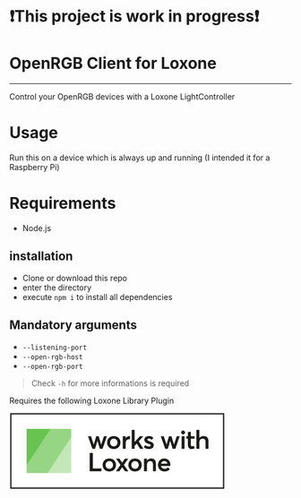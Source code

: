 # ❗This project is work in progress❗

# OpenRGB Client for Loxone

---

Control your OpenRGB devices with a Loxone LightController

# Usage
Run this on a device which is always up and running (I intended it for a Raspberry Pi)

# Requirements
- Node.js

## installation
- Clone or download this repo
- enter the directory
- execute `npm i` to install all dependencies

## Mandatory arguments
- `--listening-port`
- `--open-rgb-host`
- `--open-rgb-port`
> Check `-h` for more informations is required

Requires the following Loxone Library Plugin

[![alt text][worksWithLoxone]](https://library.loxone.com)

[worksWithLoxone]: ./assets/worksWithLoxone.svg "Works With Loxone"
